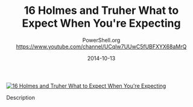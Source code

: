 ﻿---
title: 16   Holmes and Truher   What to Expect When You're Expecting
date: 2014-10-13
tags: PowerShellOrg, Summit, Europe, English, Conference, Powershell Summit Europe 2014
author: PowerShell.org https://www.youtube.com/channel/UCqIw7UUwC5fUBFXYX68aMrQ
---

[![16   Holmes and Truher   What to Expect When You're Expecting](https://i1.ytimg.com/vi/tKyAVm7bXcQ/hqdefault.jpg "16   Holmes and Truher   What to Expect When You're Expecting")](https://www.youtube.com/watch?v=tKyAVm7bXcQ)

Description
